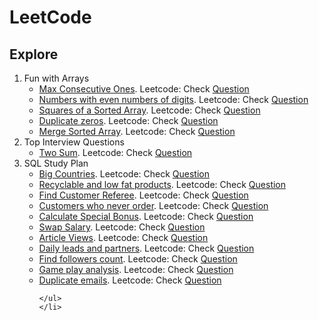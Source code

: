 # LeetCode


<h2>Explore </h2>

<ol>
	<li>Fun with Arrays
	<ul>
		<li><a href="Easy_485_max_consecutive_ones.py">Max Consecutive Ones</a>. Leetcode: Check <a href="https://leetcode.com/problems/max-consecutive-ones/">Question</a></li>
		<li><a href="Easy_1295_even_digits.py">Numbers with even numbers of digits</a>. Leetcode: Check <a href="https://leetcode.com/problems/find-numbers-with-even-number-of-digits/">Question</a></li>
		<li><a href="Easy_977_squares_of_sorted_array.py">Squares of a Sorted Array</a>. Leetcode: Check <a href="https://leetcode.com/problems/squares-of-a-sorted-array/">Question</a></li>
		<li><a href="Easy_1089_duplicate_zeros.py">Duplicate zeros</a>. Leetcode: Check <a href="https://leetcode.com/problems/duplicate-zeros/">Question</a></li>
		<li><a href="Easy_88_Merge_sorted_arrays.py">Merge Sorted Array</a>. Leetcode: Check <a href="https://leetcode.com/problems/merge-sorted-array/">Question</a></li>
	</ul>
	</li>
	<li>Top Interview Questions
	<ul>
		<li><a href="Easy_01_Two_sum.py">Two Sum</a>. Leetcode: Check <a href="https://leetcode.com/problems/two-sum/">Question</a></li>
	</ul>
	</li>
	<li>SQL Study Plan
	<ul>
		<li><a href="Easy_595_Big_Countries.sql">Big Countries</a>. Leetcode: Check <a href="https://leetcode.com/problems/big-countries/?envType=study-plan&id=sql-i">Question</a></li>
		<li><a href="Easy_1757.sql">Recyclable and low fat products</a>. Leetcode: Check <a href="https://leetcode.com/problems/recyclable-and-low-fat-products/?envType=study-plan&id=sql-i">Question</a></li>
		<li><a href="Easy_584.sql">Find Customer Referee</a>. Leetcode: Check <a href="https://leetcode.com/problems/find-customer-referee/?envType=study-plan&id=sql-i">Question</a></li>
		<li><a href="Easy_183.sql">Customers who never order</a>. Leetcode: Check <a href="https://leetcode.com/problems/customers-who-never-order/?envType=study-plan&id=sql-i">Question</a></li>
		<li><a href="Easy_1873.sql">Calculate Special Bonus</a>. Leetcode: Check <a href="https://leetcode.com/problems/calculate-special-bonus/?envType=study-plan&id=sql-i">Question</a></li>
		<li><a href="Easy_627.sql">Swap Salary</a>. Leetcode: Check <a href="https://leetcode.com/problems/swap-salary/">Question</a></li>
		<li><a href="Easy_1148.sql">Article Views</a>. Leetcode: Check <a href="https://leetcode.com/problems/article-views-i/">Question</a></li>
		<li><a href="Easy_1693.sql">Daily leads and partners</a>. Leetcode: Check <a href="https://leetcode.com/problems/daily-leads-and-partners/">Question</a></li>
		<li><a href="Easy_1729.sql">Find followers count</a>. Leetcode: Check <a href="https://leetcode.com/problems/find-followers-count/">Question</a></li>
		<li><a href="Easy_511.sql">Game play analysis</a>. Leetcode: Check <a href="https://leetcode.com/problems/game-play-analysis-i/">Question</a></li>
		<li><a href="Easy_182.sql">Duplicate emails</a>. Leetcode: Check <a href="https://leetcode.com/problems/duplicate-emails/">Question</a></li>

	</ul>
	</li>
</ol>
